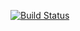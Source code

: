 [![Build Status](https://travis-ci.org/vilmakoo/ohtu-viikko3.svg?branch=master)](https://travis-ci.org/vilmakoo/ohtu-viikko3)
